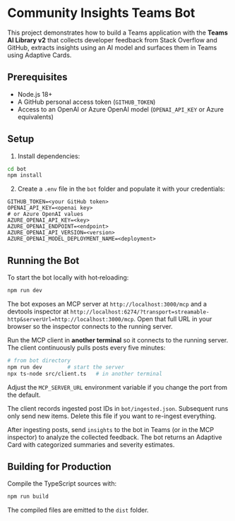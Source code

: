 # Community Insights Teams Bot

This project demonstrates how to build a Teams application with the **Teams AI Library v2** that collects developer feedback from Stack Overflow and GitHub, extracts insights using an AI model and surfaces them in Teams using Adaptive Cards.

## Prerequisites

- Node.js 18+
- A GitHub personal access token (`GITHUB_TOKEN`)
- Access to an OpenAI or Azure OpenAI model (`OPENAI_API_KEY` or Azure equivalents)

## Setup

1. Install dependencies:

```bash
cd bot
npm install
```

2. Create a `.env` file in the `bot` folder and populate it with your credentials:

```
GITHUB_TOKEN=<your GitHub token>
OPENAI_API_KEY=<openai key>
# or Azure OpenAI values
AZURE_OPENAI_API_KEY=<key>
AZURE_OPENAI_ENDPOINT=<endpoint>
AZURE_OPENAI_API_VERSION=<version>
AZURE_OPENAI_MODEL_DEPLOYMENT_NAME=<deployment>
```

## Running the Bot

To start the bot locally with hot‑reloading:

```bash
npm run dev
```

The bot exposes an MCP server at `http://localhost:3000/mcp` and a devtools inspector at
`http://localhost:6274/?transport=streamable-http&serverUrl=http://localhost:3000/mcp`.
Open that full URL in your browser so the inspector connects to the running server.

Run the MCP client in **another terminal** so it connects to the running server. The client continuously pulls posts every five minutes:

```bash
# from bot directory
npm run dev        # start the server
npx ts-node src/client.ts   # in another terminal
```

Adjust the `MCP_SERVER_URL` environment variable if you change the port from the default.

The client records ingested post IDs in `bot/ingested.json`. Subsequent runs
only send new items. Delete this file if you want to re-ingest everything.

After ingesting posts, send `insights` to the bot in Teams (or in the MCP inspector) to analyze the collected feedback. The bot returns an Adaptive Card with categorized summaries and severity estimates.

## Building for Production

Compile the TypeScript sources with:

```bash
npm run build
```

The compiled files are emitted to the `dist` folder.
